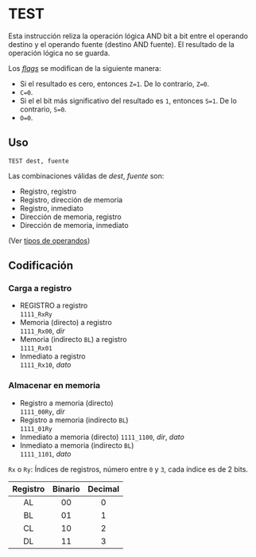 # TEST

Esta instrucción reliza la operación lógica AND bit a bit entre el operando destino y el operando fuente (destino AND fuente). El resultado de la operación lógica no se guarda.

Los [_flags_](../cpu#flags) se modifican de la siguiente manera:

- Si el resultado es cero, entonces `Z=1`. De lo contrario, `Z=0`.
- `C=0`.
- Si el el bit más significativo del resultado es `1`, entonces `S=1`. De lo contrario, `S=0`.
- `O=0`.

## Uso

```vonsim
TEST dest, fuente
```

Las combinaciones válidas de _dest_, _fuente_ son:

- Registro, registro
- Registro, dirección de memoria
- Registro, inmediato
- Dirección de memoria, registro
- Dirección de memoria, inmediato

(Ver [tipos de operandos](../assembly#operandos))


## Codificación

### Carga a registro
- REGISTRO a registro  
  `1111_RxRy`
- Memoria (directo) a registro  
  `1111_Rx00`, _dir_
- Memoria (indirecto `BL`) a registro  
  `1111_Rx01`
- Inmediato a registro  
  `1111_Rx10`, _dato_

### Almacenar en memoria
- Registro a memoria (directo)  
  `1111_00Ry`, _dir_
- Registro a memoria (indirecto `BL`)  
  `1111_01Ry`
- Inmediato a memoria (directo)
  `1111_1100`, _dir_, _dato_
- Inmediato a memoria (indirecto `BL`)  
  `1111_1101`, _dato_

`Rx` o `Ry`: Índices de registros, número entre `0` y `3`, cada índice es de 2 bits.

| Registro | Binario | Decimal |
|:--------:|:-------:|:-------:|
|   AL     |   00    |    0    |
|   BL     |   01    |    1    |
|   CL     |   10    |    2    |
|   DL     |   11    |    3    |